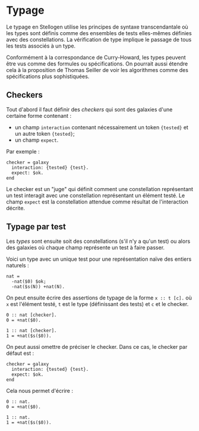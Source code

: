 # Typage

Le typage en Stellogen utilise les principes de syntaxe transcendantale
où les types sont définis comme des ensembles de tests elles-mêmes définies
avec des constellations. La vérification de type implique le passage de tous
les tests associés à un type.

Conformément à la correspondance de Curry-Howard, les types peuvent être vus
comme des formules ou spécifications. On pourrait aussi étendre cela à la
proposition de Thomas Seiller de voir les algorithmes comme des spécifications
plus sophistiquées.

## Checkers

Tout d'abord il faut définir des *checkers* qui sont des galaxies d'une
certaine forme contenant :
- un champ `interaction` contenant nécessairement un token `{tested}` et un
autre token `{tested}`;
- un champ `expect`.

Par exemple :

```
checker = galaxy
  interaction: {tested} {test}.
  expect: $ok.
end
```

Le checker est un "juge" qui définit comment une constellation représentant
un test interagit avec une constellation représentant un élément testé.
Le champ `expect` est la constellation attendue comme résultat de l'interaction
décrite.

## Typage par test

Les *types* sont ensuite soit des constellations (s'il n'y a qu'un test)
ou alors des galaxies où chaque champ représente un test à faire passer.

Voici un type avec un unique test pour une représentation naïve des entiers
naturels :

```
nat =
  -nat($0) $ok;
  -nat($s(N)) +nat(N).
```

On peut ensuite écrire des assertions de typage de la forme `x :: t [c].` où
`x` est l'élément testé, `t` est le type (définissant des tests) et `c` et le
checker.

```
0 :: nat [checker].
0 = +nat($0).

1 :: nat [checker].
1 = +nat($s($0)).
```

On peut aussi omettre de préciser le checker. Dans ce cas, le checker par
défaut est :

```
checker = galaxy
  interaction: {tested} {test}.
  expect: $ok.
end
```

Cela nous permet d'écrire :

```
0 :: nat.
0 = +nat($0).

1 :: nat.
1 = +nat($s($0)).
```
